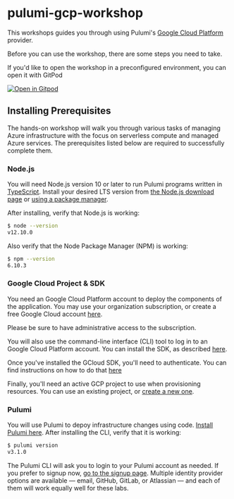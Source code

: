 # pulumi-gcp-workshop

This workshops guides you through using Pulumi's [Google Cloud Platform](https://www.pulumi.com/docs/intro/cloud-providers/gcp/) provider.

Before you can use the workshop, there are some steps you need to take.

If you'd like to open the workshop in a preconfigured environment, you can open it with GitPod

[![Open in Gitpod](https://gitpod.io/button/open-in-gitpod.svg)](https://gitpod.io/#https://github.com/jaxxstorm/pulumi-gcp-workshop)

## Installing Prerequisites

The hands-on workshop will walk you through various tasks of managing Azure infrastructure with the focus on serverless compute and managed Azure services. The prerequisites listed below are required to successfully complete them.

### Node.js

You will need Node.js version 10 or later to run Pulumi programs written in [TypeScript](https://www.typescriptlang.org/).
Install your desired LTS version from [the Node.js download page](https://nodejs.org/en/download/) or
[using a package manager](https://nodejs.org/en/download/package-manager/).

After installing, verify that Node.js is working:

```bash
$ node --version
v12.10.0
```

Also verify that the Node Package Manager (NPM) is working:

```bash
$ npm --version
6.10.3
```

### Google Cloud Project & SDK

You need an Google Cloud Platform account to deploy the components of the application. You may use your organization subscription, or create a free Google Cloud account [here](https://cloud.google.com/getting-started).

Please be sure to have administrative access to the subscription.

You will also use the command-line interface (CLI) tool to log in to an Google Cloud Platform account. You can install the SDK, as described [here](https://cloud.google.com/sdk/docs/install).

Once you've installed the GCloud SDK, you'll need to authenticate. You can find instructions on how to do that [here](https://cloud.google.com/sdk/docs/authorizing#authorizing_with_a_user_account)

Finally, you'll need an active GCP project to use when provisioning resources. You can use an existing project, or [create a new one](https://cloud.google.com/resource-manager/docs/creating-managing-projects).

### Pulumi

You will use Pulumi to depoy infrastructure changes using code. [Install Pulumi here](https://www.pulumi.com/docs/get-started/install/). After installing the CLI, verify that it is working:

```bash
$ pulumi version
v3.1.0
```

The Pulumi CLI will ask you to login to your Pulumi account as needed. If you prefer to signup now, [go to the signup page](http://app.pulumi.com/signup). Multiple identity provider options are available &mdash; email, GitHub, GitLab, or Atlassian &mdash; and each of them will work equally well for these labs.


